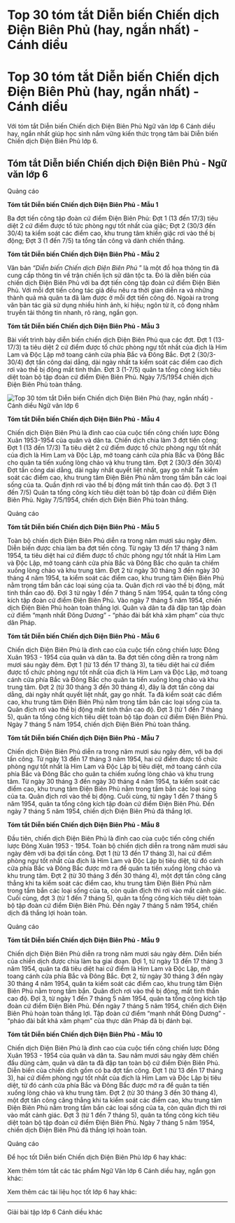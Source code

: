 # Top 30 tóm tắt Diễn biến Chiến dịch Điện Biên Phủ (hay, ngắn nhất) - Cánh diều

# Top 30 tóm tắt Diễn biến Chiến dịch Điện Biên Phủ (hay, ngắn nhất) - Cánh diều

Với tóm tắt Diễn biến Chiến dịch Điện Biên Phủ Ngữ văn lớp 6 Cánh diều hay, ngắn nhất giúp học sinh nắm vững kiến thức trọng tâm bài Diễn biến Chiến dịch Điện Biên Phủ lớp 6.

## Tóm tắt Diễn biến Chiến dịch Điện Biên Phủ - Ngữ văn lớp 6

Quảng cáo

**Tóm tắt Diễn biến Chiến dịch Điện Biên Phủ - Mẫu 1**

Ba đợt tiến công tập đoàn cứ điểm Điện Biên Phủ: Đợt 1 (13 đến 17/3) tiêu diệt 2 cứ điểm được tổ tức phòng ngự tốt nhất của giặc; Đợt 2 (30/3 đến 30/4) ta kiểm soát các điểm cao, khu trung tâm khiến giặc rơi vào thế bị động; Đợt 3 (1 đến 7/5) ta tổng tấn công và dành chiến thắng.

**Tóm tắt Diễn biến Chiến dịch Điện Biên Phủ - Mẫu 2**

Văn bản _“Diễn biến Chiến dịch Điện Biên Phủ_ ” là một đồ họa thông tin đã cung cấp thông tin về trận chiến lịch sử dân tộc ta. Đó là diễn biến của chiến dịch Điện Biên Phủ với ba đợt tiến công tập đoàn cứ điểm Điện Biên Phủ. Với mỗi đợt tiến công tác giả đều nêu ra thời gian diễn ra và những thành quả mà quân ta đã làm được ở mỗi đợt tiến công đó. Ngoài ra trong văn bản tác giả sử dụng nhiều hình ảnh, kí hiệu; ngôn từ ít, cô đọng nhằm truyền tải thông tin nhanh, rõ ràng, ngắn gọn. 

**Tóm tắt Diễn biến Chiến dịch Điện Biên Phủ - Mẫu 3**

Bài viết trình bày diễn biến chiến dịch Điện Biên Phủ qua các đợt. Đợt 1 (13-17/3) ta tiêu diệt 2 cứ điểm được tổ chức phòng ngự tốt nhất của địch là Him Lam và Độc Lập mở toang cánh cửa phía Bắc và Đông Bắc. Đợt 2 (30/3-30/4) đợt tấn công dai dẳng, dài ngày nhất ta kiểm soát các điểm cao địch rơi vào thế bị động mất tinh thần. Đợt 3 (1-7/5) quân ta tổng công kích tiêu diệt toàn bộ tập đoàn cứ điểm Điện Biên Phủ. Ngày 7/5/1954 chiến dịch Điện Biên Phủ toàn thắng.

![Top 30 tóm tắt Diễn biến Chiến dịch Điện Biên Phủ \(hay, ngắn nhất\) - Cánh diều Ngữ văn lớp 6](https://vietjack.com/soan-van-lop-6-cd/images/tom-tat-dien-bien-chien-dich-dien-bien-phu-66801.png)

**Tóm tắt Diễn biến Chiến dịch Điện Biên Phủ - Mẫu 4**

Chiến dịch Điện Biên Phủ là đỉnh cao của cuộc tiến công chiến lược Đông Xuân 1953-1954 của quân và dân ta. Chiến dịch chia làm 3 đợt tiến công: Đợt 1 (13 đến 17/3) Ta tiêu diệt 2 cứ điếm được tổ chức phòng ngự tốt nhất của địch là Him Lam và Độc Lập, mở toang cánh cửa phía Bắc và Đông Bắc cho quân ta tiến xuống lòng chảo và khu trung tâm. Đợt 2 (30/3 đến 30/4) Đợt tấn công dai dẳng, dài ngày nhất quyết liệt nhất, gay go nhất Ta kiểm soát các điểm cao, khu trung tâm Điện Biên Phủ nằm trong tầm bắn các loại sống của ta. Quần định rơi vào thể bị động mất tinh thần cao độ. Đợt 3 (1 đến 7/5) Quân ta tổng công kích tiêu diệt toàn bộ tập đoàn cứ điểm Điện Biên Phủ. Ngày 7/5/1954, chiến dịch Điện Biên Phủ toàn thắng.

Quảng cáo

**Tóm tắt Diễn biến Chiến dịch Điện Biên Phủ - Mẫu 5**

Toàn bộ chiến dịch Điện Biên Phủ diễn ra trong năm mươi sáu ngày đêm. Diễn biến được chia làm ba đợt tiến công. Từ ngày 13 đến 17 tháng 3 năm 1954, ta tiêu diệt hai cứ điểm được tổ chức phòng ngự tốt nhất là Him Lam và Độc Lập, mở toang cánh cửa phía Bắc và Đông Bắc cho quân ta chiếm xuống lòng chảo và khu trung tâm. Đợt 2 từ ngày 30 tháng 3 đến ngày 30 tháng 4 năm 1954, ta kiểm soát các điểm cao, khu trung tâm Điện Biên Phủ nằm trong tầm bắn các loại súng của ta. Quân địch rơi vào thế bị động, mất tinh thần cao độ. Đợi 3 từ ngày 1 đến 7 tháng 5 năm 1954, quân ta tổng công kích tập đoàn cứ điểm Điện Biên Phủ. Vào ngày 7 tháng 5 năm 1954, chiến dịch Điện Biên Phủ hoàn toàn thắng lợi. Quân và dân ta đã đập tan tập đoàn cứ điểm “mạnh nhất Đông Dương” - “pháo đài bất khả xâm phạm” của thực dân Pháp.

**Tóm tắt Diễn biến Chiến dịch Điện Biên Phủ - Mẫu 6**

Chiến dịch Điện Biên Phủ là đỉnh cao của cuộc tiến công chiến lược Đông Xuân 1953 - 1954 của quân và dân ta. Ba đợt tiến công diễn ra trong năm mươi sáu ngày đêm. Đợt 1 (từ 13 đến 17 tháng 3), ta tiêu diệt hai cứ điểm được tổ chức phòng ngự tốt nhất của địch là Him Lam và Độc Lập, mở toang cánh cửa phía Bắc và Đông Bắc cho quân ta tiến xuống lòng chảo và khu trung tâm. Đợt 2 (từ 30 tháng 3 đến 30 tháng 4), đây là đợt tấn công dai dẳng, dài ngày nhất quyết liệt nhất, gay go nhất. Ta đã kiểm soát các điểm cao, khu trung tâm Điện Biên Phủ nằm trong tầm bắn các loại sống của ta. Quân địch rơi vào thể bị động mất tinh thần cao độ. Đợt 3 (từ 1 đến 7 tháng 5), quân ta tổng công kích tiêu diệt toàn bộ tập đoàn cứ điểm Điện Biên Phủ. Ngày 7 tháng 5 năm 1954, chiến dịch Điện Biên Phủ toàn thắng.

**Tóm tắt Diễn biến Chiến dịch Điện Biên Phủ - Mẫu 7**

Chiến dịch Điện Biên Phủ diễn ra trong năm mươi sáu ngày đêm, với ba đợi tấn công. Từ ngày 13 đến 17 tháng 3 năm 1954, hai cứ điểm được tổ chức phòng ngự tốt nhất là Him Lam và Độc Lập bị tiêu diệt, mở toang cánh cửa phía Bắc và Đông Bắc cho quân ta chiếm xuống lòng chảo và khu trung tâm. Từ ngày 30 tháng 3 đến ngày 30 tháng 4 năm 1954, ta kiểm soát các điểm cao, khu trung tâm Điện Biên Phủ nằm trong tầm bắn các loại súng của ta. Quân địch rơi vào thế bị động. Cuối cùng, từ ngày 1 đến 7 tháng 5 năm 1954, quân ta tổng công kích tập đoàn cứ điểm Điện Biên Phủ. Đến ngày 7 tháng 5 năm 1954, chiến dịch Điện Biên Phủ đã thắng lợi.

**Tóm tắt Diễn biến Chiến dịch Điện Biên Phủ - Mẫu 8**

Đầu tiên, chiến dịch Điện Biên Phủ là đỉnh cao của cuộc tiến công chiến lược Đông Xuân 1953 - 1954. Toàn bộ chiến dịch diễn ra trong năm mươi sáu ngày đêm với ba đợi tấn công. Đợt 1 (từ 13 đến 17 tháng 3), hai cứ điểm phòng ngự tốt nhất của địch là Him Lam và Độc Lập bị tiêu diệt, từ đó cánh cửa phía Bắc và Đông Bắc được mở ra để quân ta tiến xuống lòng chảo và khu trung tâm. Đợt 2 (từ 30 tháng 3 đến 30 tháng 4), một đợt tấn công căng thẳng khi ta kiểm soát các điểm cao, khu trung tâm Điện Biên Phủ nằm trong tầm bắn các loại sống của ta, còn quân địch thì rơi vào mất cảnh giác. Cuối cùng, đợt 3 (từ 1 đến 7 tháng 5), quân ta tổng công kích tiêu diệt toàn bộ tập đoàn cứ điểm Điện Biên Phủ. Đến ngày 7 tháng 5 năm 1954, chiến dịch đã thắng lợi hoàn toàn.

Quảng cáo

**Tóm tắt Diễn biến Chiến dịch Điện Biên Phủ - Mẫu 9**

Chiến dịch Điện Biên Phủ diễn ra trong năm mươi sáu ngày đêm. Diễn biến của chiến dịch được chia làm ba giai đoạn. Đợi 1, từ ngày 13 đến 17 tháng 3 năm 1954, quân ta đã tiêu diệt hai cứ điểm là Him Lam và Độc Lập, mở toang cánh cửa phía Bắc và Đông Bắc. Đợt 2, từ ngày 30 tháng 3 đến ngày 30 tháng 4 năm 1954, quân ta kiểm soát các điểm cao, khu trung tâm Điện Biên Phủ nằm trong tầm bắn. Quân địch rơi vào thế bị động, mất tinh thần cao độ. Đợi 3, từ ngày 1 đến 7 tháng 5 năm 1954, quân ta tổng công kích tập đoàn cứ điểm Điện Biên Phủ. Đến ngày 7 tháng 5 năm 1954, chiến dịch Điện Biên Phủ hoàn toàn thắng lợi. Tập đoàn cứ điểm “mạnh nhất Đông Dương” - “pháo đài bất khả xâm phạm” của thực dân Pháp đã bị đánh bại.

**Tóm tắt Diễn biến Chiến dịch Điện Biên Phủ - Mẫu 10**

Chiến dịch Điện Biên Phủ là đỉnh cao của cuộc tiến công chiến lược Đông Xuân 1953 - 1954 của quân và dân ta. Sau năm mươi sáu ngày đêm chiến đấu dũng cảm, quân và dân ta đã đập tan toàn bộ cứ điểm Điện Biên Phủ. Diễn biến của chiến dịch gồm có ba đợt tấn công. Đợt 1 (từ 13 đến 17 tháng 3), hai cứ điểm phòng ngự tốt nhất của địch là Him Lam và Độc Lập bị tiêu diệt, từ đó cánh cửa phía Bắc và Đông Bắc được mở ra để quân ta tiến xuống lòng chảo và khu trung tâm. Đợt 2 (từ 30 tháng 3 đến 30 tháng 4), một đợt tấn công căng thẳng khi ta kiểm soát các điểm cao, khu trung tâm Điện Biên Phủ nằm trong tầm bắn các loại sống của ta, còn quân địch thì rơi vào mất cảnh giác. Đợt 3 (từ 1 đến 7 tháng 5), quân ta tổng công kích tiêu diệt toàn bộ tập đoàn cứ điểm Điện Biên Phủ. Ngày 7 tháng 5 năm 1954, chiến dịch Điện Biên Phủ đã thắng lợi hoàn toàn.

Quảng cáo

Để học tốt Diễn biến Chiến dịch Điện Biên Phủ lớp 6 hay khác:

Xem thêm tóm tắt các tác phẩm Ngữ Văn lớp 6 Cánh diều hay, ngắn gọn khác:

Xem thêm các tài liệu học tốt lớp 6 hay khác:

* * *

Giải bài tập lớp 6 Cánh diều khác
